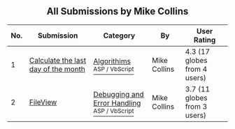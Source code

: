 ﻿<div align="center">

## All Submissions by Mike Collins

</div>

No.  | Submission | Category | By   | User Rating
---- | ---------- | -------- | ---- | -----------
1 | [Calculate the last day of the month<br />](https://github.com/Planet-Source-Code/mike-collins-calculate-the-last-day-of-the-month__4-6115) | [Algorithims<br /><sup>ASP / VbScript</sup>](../ByCategory/algorithims__4-29.md) | Mike Collins | 4.3 (17 globes from 4 users)
2 | [FileView<br />](https://github.com/Planet-Source-Code/mike-collins-fileview__4-6118) | [Debugging and Error Handling<br /><sup>ASP / VbScript</sup>](../ByCategory/debugging-and-error-handling__4-6.md) | Mike Collins | 3.7 (11 globes from 3 users)
